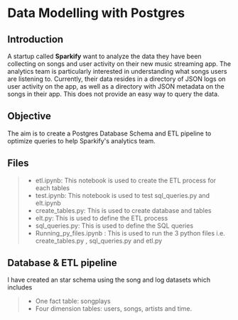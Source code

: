 # Data Modelling with Postgres

## Introduction

A startup called **Sparkify** want to analyze the data they have been collecting on songs and user activity on their new music streaming app. The analytics team is particularly interested in understanding what songs users are listening to. Currently, their data resides in a directory of JSON logs on user activity on the app, as well as a directory with JSON metadata on the songs in their app. This does not provide an easy way to query the data.

## Objective

The aim is to create a Postgres Database Schema and ETL pipeline to optimize queries to help Sparkify's analytics team.

## Files

> - etl.ipynb: This notebook is used to create the ETL process for each tables
> - test.ipynb: This notebook is used to test sql_queries.py and elt.ipynb
> - create_tables.py: This is used to create database and tables
> - elt.py: This is used to define the ETL process
> - sql_queries.py: This is used to define the SQL queries
> - Running_py_files.ipynb : This is used to run the 3 python files i.e. create_tables.py , sql_queries.py and etl.py


## Database & ETL pipeline

I have created an star schema using the song and log datasets which includes
> - One fact table: songplays
> - Four dimension tables: users, songs, artists and time.







